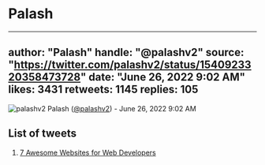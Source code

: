 # Palash

---
author: "Palash"
handle: "@palashv2"
source: "https://twitter.com/palashv2/status/1540923320358473728"
date: "June 26, 2022 9:02 AM"
likes: 3431
retweets: 1145
replies: 105
---
![palashv2](https://pbs.twimg.com/profile_images/1435103134842454016/DfF093MF_normal.jpg)
Palash ([@palashv2](https://twitter.com/palashv2)) - June 26, 2022 9:02 AM

## List of tweets

1. [7 Awesome Websites for Web Developers](palashv2%20-%207%20Awesome%20Websites%20for%20Web%20Developers.md)
